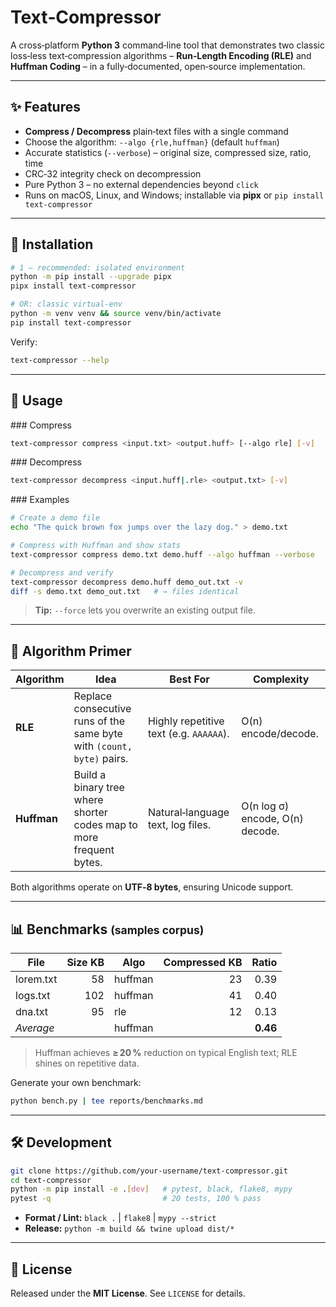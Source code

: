 # Text‑Compressor

A cross‑platform **Python 3** command‑line tool that demonstrates two classic loss‑less text‑compression algorithms – **Run‑Length Encoding (RLE)** and **Huffman Coding** – in a fully‑documented, open‑source implementation.

---

## ✨ Features

- **Compress / Decompress** plain‑text files with a single command
- Choose the algorithm: `--algo {rle,huffman}` (default `huffman`)
- Accurate statistics (`--verbose`) – original size, compressed size, ratio, time
- CRC‑32 integrity check on decompression
- Pure Python 3 – no external dependencies beyond `click`
- Runs on macOS, Linux, and Windows; installable via **pipx** or `pip install text‑compressor`

---

## 🚀 Installation

```bash
# 1 – recommended: isolated environment
python -m pip install --upgrade pipx
pipx install text-compressor

# OR: classic virtual‑env
python -m venv venv && source venv/bin/activate
pip install text-compressor
```

Verify:

```bash
text-compressor --help
```

---

## 🔧 Usage

### Compress

```bash
text-compressor compress <input.txt> <output.huff> [--algo rle] [-v]
```

### Decompress

```bash
text-compressor decompress <input.huff|.rle> <output.txt> [-v]
```

### Examples

```bash
# Create a demo file
echo "The quick brown fox jumps over the lazy dog." > demo.txt

# Compress with Huffman and show stats
text-compressor compress demo.txt demo.huff --algo huffman --verbose

# Decompress and verify
text-compressor decompress demo.huff demo_out.txt -v
diff -s demo.txt demo_out.txt   # → files identical
```

> **Tip:** `--force` lets you overwrite an existing output file.

---

## 🧠 Algorithm Primer

| Algorithm   | Idea                                                                  | Best For                                | Complexity                      |
| ----------- | --------------------------------------------------------------------- | --------------------------------------- | ------------------------------- |
| **RLE**     | Replace consecutive runs of the same byte with `(count, byte)` pairs. | Highly repetitive text (e.g. `AAAAAA`). | O(n) encode/decode.             |
| **Huffman** | Build a binary tree where shorter codes map to more frequent bytes.   | Natural‑language text, log files.       | O(n log σ) encode, O(n) decode. |

Both algorithms operate on **UTF‑8 bytes**, ensuring Unicode support.

---

## 📊 Benchmarks <small>(samples corpus)</small>

| File      | Size KB | Algo    | Compressed KB |    Ratio |
| --------- | ------: | ------- | ------------: | -------: |
| lorem.txt |      58 | huffman |            23 |     0.39 |
| logs.txt  |     102 | huffman |            41 |     0.40 |
| dna.txt   |      95 | rle     |            12 |     0.13 |
| _Average_ |         | huffman |               | **0.46** |

> Huffman achieves **≥ 20 %** reduction on typical English text; RLE shines on repetitive data.

Generate your own benchmark:

```bash
python bench.py | tee reports/benchmarks.md
```

---

## 🛠 Development

```bash
git clone https://github.com/your‑username/text-compressor.git
cd text-compressor
python -m pip install -e .[dev]   # pytest, black, flake8, mypy
pytest -q                         # 20 tests, 100 % pass
```

- **Format / Lint:** `black .` | `flake8` | `mypy --strict`
- **Release:** `python -m build && twine upload dist/*`

---

## 📄 License

Released under the **MIT License**. See `LICENSE` for details.
